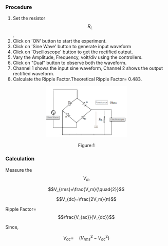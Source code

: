 ### Procedure


1. Set the resistor $$R_L$$.
2. Click on 'ON' button to start the experiment.
3. Click on 'Sine Wave' button to generate input waveform
4. Click on 'Oscilloscope' button to get the rectified output.
5. Vary the Amplitude, Frequency, volt/div using the controllers.
6. Click on "Dual" button to observe both the waveform.
7. Channel 1 shows the input sine waveform, Channel 2 shows the output rectified waveform.
8. Calculate the Ripple Factor.Theoretical Ripple Factor= 0.483.

<div align="center">
<img src="images/fullwvrecckt.png" width="50%">
<p>Figure:1</p>
</div>

### Calculation

   Measure the $$V_m$$

   $$V_{rms}=\frac{V_m}{\quad{2}}$$

   $$V_{dc}=\frac{2V_m}{π}$$
    

   Ripple Factor= $$\frac{V_{ac}}{V_{dc}}$$
     
   Since, 

   $$V_{ac}=\quad{(V_{rms}^2−V_{dc}^2)}$$

